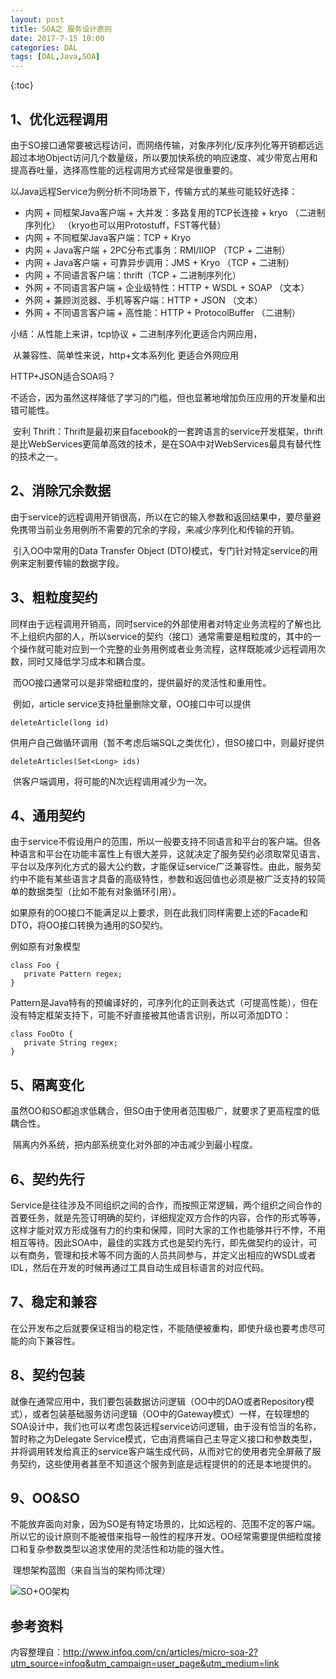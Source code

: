 ```yaml
---
layout: post
title: SOA之 服务设计原则
date: 2017-7-15 10:00
categories: DAL
tags: [DAL,Java,SOA]   
---
```


{:toc}

## 1、优化远程调用

​	由于SO接口通常要被远程访问，而网络传输，对象序列化/反序列化等开销都远远超过本地Object访问几个数量级，所以要加快系统的响应速度、减少带宽占用和提高吞吐量，选择高性能的远程调用方式经常是很重要的。

以Java远程Service为例分析不同场景下，传输方式的某些可能较好选择：

- 内网 + 同框架Java客户端 + 大并发：多路复用的TCP长连接 + kryo （二进制序列化） （kryo也可以用Protostuff，FST等代替）
- 内网 + 不同框架Java客户端：TCP + Kryo
- 内网 + Java客户端 + 2PC分布式事务：RMI/IIOP （TCP + 二进制）
- 内网 + Java客户端 + 可靠异步调用：JMS + Kryo （TCP + 二进制）
- 内网 + 不同语言客户端：thrift（TCP + 二进制序列化）
- 外网 + 不同语言客户端 + 企业级特性：HTTP + WSDL + SOAP （文本）
- 外网 + 兼顾浏览器、手机等客户端：HTTP + JSON （文本）
- 外网 + 不同语言客户端 + 高性能：HTTP + ProtocolBuffer （二进制）

小结：从性能上来讲，tcp协议 + 二进制序列化更适合内网应用，

​	   从兼容性、简单性来说，http+文本系列化 更适合外网应用

HTTP+JSON适合SOA吗？

不适合，因为虽然这样降低了学习的门槛，但也显著地增加负压应用的开发量和出错可能性。

​	安利  Thrift：Thrift是最初来自facebook的一套跨语言的service开发框架，thrift是比WebServices更简单高效的技术，是在SOA中对WebServices最具有替代性的技术之一。

## 2、消除冗余数据

​	由于service的远程调用开销很高，所以在它的输入参数和返回结果中，要尽量避免携带当前业务用例所不需要的冗余的字段，来减少序列化和传输的开销。

​	引入OO中常用的Data Transfer Object (DTO)模式，专门针对特定service的用例来定制要传输的数据字段。

## 3、粗粒度契约

​	同样由于远程调用开销高，同时service的外部使用者对特定业务流程的了解也比不上组织内部的人，所以service的契约（接口）通常需要是粗粒度的，其中的一个操作就可能对应到一个完整的业务用例或者业务流程，这样既能减少远程调用次数，同时又降低学习成本和耦合度。

​	而OO接口通常可以是非常细粒度的，提供最好的灵活性和重用性。

​	例如，article service支持批量删除文章，OO接口中可以提供	

```
deleteArticle(long id)
```

​	供用户自己做循环调用（暂不考虑后端SQL之类优化），但SO接口中，则最好提供

```
deleteArticles(Set<Long> ids)
```

​	供客户端调用，将可能的N次远程调用减少为一次。

## 4、通用契约

​	由于service不假设用户的范围，所以一般要支持不同语言和平台的客户端。但各种语言和平台在功能丰富性上有很大差异，这就决定了服务契约必须取常见语言、平台以及序列化方式的最大公约数，才能保证service广泛兼容性。由此，服务契约中不能有某些语言才具备的高级特性，参数和返回值也必须是被广泛支持的较简单的数据类型（比如不能有对象循环引用）。

​	如果原有的OO接口不能满足以上要求，则在此我们同样需要上述的Facade和DTO，将OO接口转换为通用的SO契约。

例如原有对象模型

```
class Foo {
   private Pattern regex;
}
```

Pattern是Java特有的预编译好的，可序列化的正则表达式（可提高性能），但在没有特定框架支持下，可能不好直接被其他语言识别，所以可添加DTO：

```
class FooDto {
   private String regex;
}
```

## 5、隔离变化

​	虽然OO和SO都追求低耦合，但SO由于使用者范围极广，就要求了更高程度的低耦合性。

​	隔离内外系统，把内部系统变化对外部的冲击减少到最小程度。

## 6、契约先行

​	Service是往往涉及不同组织之间的合作，而按照正常逻辑，两个组织之间合作的首要任务，就是先签订明确的契约，详细规定双方合作的内容，合作的形式等等，这样才能对双方形成强有力的约束和保障，同时大家的工作也能够并行不悖，不用相互等待。因此SOA中，最佳的实践方式也是契约先行，即先做契约的设计，可以有商务，管理和技术等不同方面的人员共同参与，并定义出相应的WSDL或者IDL，然后在开发的时候再通过工具自动生成目标语言的对应代码。

## 7、稳定和兼容

​	在公开发布之后就要保证相当的稳定性，不能随便被重构，即使升级也要考虑尽可能的向下兼容性。

## 8、契约包装

​	就像在通常应用中，我们要包装数据访问逻辑（OO中的DAO或者Repository模式），或者包装基础服务访问逻辑（OO中的Gateway模式）一样，在较理想的SOA设计中，我们也可以考虑包装远程service访问逻辑，由于没有恰当的名称，暂时称之为Delegate Service模式，它由消费端自己主导定义接口和参数类型，并将调用转发给真正的service客户端生成代码，从而对它的使用者完全屏蔽了服务契约，这些使用者甚至不知道这个服务到底是远程提供的的还是本地提供的。

## 9、OO&SO

​	不能放弃面向对象，因为SO是有特定场景的，比如远程的、范围不定的客户端。所以它的设计原则不能被借来指导一般性的程序开发。OO经常需要提供细粒度接口和复杂参数类型以追求使用的灵活性和功能的强大性。

​	理想架构蓝图（来自当当的架构师沈理）

![SO+OO架构](http://cdn1.infoqstatic.com/statics_s2_20170711-0402/resource/articles/micro-soa-2/zh/resources/soa-architecture.png)	

## 参考资料

内容整理自：<http://www.infoq.com/cn/articles/micro-soa-2?utm_source=infoq&utm_campaign=user_page&utm_medium=link>